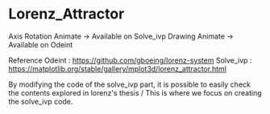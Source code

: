 # Lorenz_Attractor

Axis Rotation Animate -> Available on Solve_ivp
Drawing Animate -> Available on Odeint

Reference
Odeint : https://github.com/gboeing/lorenz-system 
Solve_ivp : https://matplotlib.org/stable/gallery/mplot3d/lorenz_attractor.html

By modifying the code of the solve_ivp part, it is possible to easily check the contents explored in lorenz's thesis /
This is where we focus on creating the solve_ivp code.
